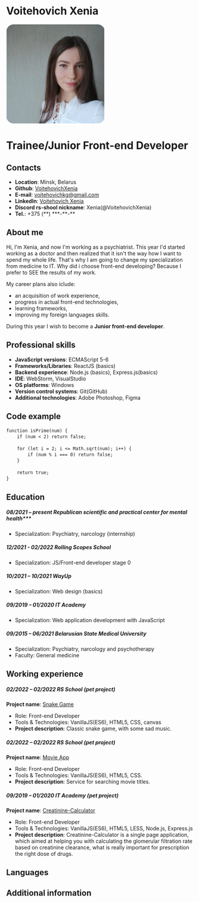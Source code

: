 # Voitehovich Xenia
![Photo](assets/img/photo.jpg)

# Trainee/Junior Front-end Developer

## Contacts
- **Location**: Minsk, Belarus
- **Github**: [VoitehovichXenia](https://github.com/VoitehovichXenia)
- **E-mail**: voitehovichkg@gmail.com
- **LinkedIn**: [Voitehovich Xenia](https://www.linkedin.com/in/xenia-voitehovich-12a48a1a0/)
- **Discord rs-shool nickname**: Xenia\(@VoitehovichXenia\)
- **Tel.**: +375 (\*\*) \*\*\*-\*\*-\*\*

## About me
Hi, I'm Xenia, and now I'm working as a psychiatrist. This year I'd started working as a doctor and then realized that it isn't the way how I want to spend my whole life. That's why I am going to change my specialization from medicine to IT. Why did i choose front-end developing? Because I prefer to SEE the results of my work.

My career plans also iclude:
- an acquisition of work experience, 
- progress in actual front-end technologies,  
- learning frameworks, 
- improving my foreign languages skills.

During this year I wish to become a **Junior front-end developer**.

## Professional skills
- **JavaScript versions**: ECMAScript 5-6
- **Frameworks/Libraries**: ReactJS (basics)
- **Backend experience**: Node.js (basics), Express.js(basics)
- **IDE**: WebStorm, VisualStudio
- **OS platforms**: Windows
- **Version control systems**: Git(GitHub)
- **Additional technologies**: Adobe Photoshop, Figma

## Code example
```
function isPrime(num) {
    if (num < 2) return false;
  
    for (let i = 2; i <= Math.sqrt(num); i++) {
        if (num % i === 0) return false;
    }
  
    return true;
}
```

## Education
##### 08/2021 – present Republican scientific and practical center for mental health***
- Specialization: Psychiatry, narcology (internship)

##### 12/2021 - 02/2022 Rolling Scopes School
- Specialization: JS/Front-end developer stage 0

##### 10/2021 – 10/2021 WayUp
- Specialization: Web design (basics)

##### 09/2019 – 01/2020 IT Academy
- Specialization: Web application development with JavaScript

##### 09/2015 – 06/2021 Belarusian State Medical University
- Specialization: Psychiatry, narcology and psychotherapy
- Faculty: General medicine

## Working experience
##### 02/2022 – 02/2022 RS School (pet project)
**Project name**: [Snake Game](https://rolling-scopes-school.github.io/voitehovichxenia-JSFEPRESCHOOL/random-game/)
- Role: Front-end Developer
- Tools & Technologies: VanillaJS(ES6), HTML5, CSS, canvas
- **Project description**: Classic snake game, with some sad music.

##### 02/2022 – 02/2022 RS School (pet project)
**Project name**: [Movie App](https://rolling-scopes-school.github.io/voitehovichxenia-JSFEPRESCHOOL/movie-app/)
- Role: Front-end Developer
- Tools & Technologies: VanillaJS(ES6), HTML5, CSS.
- **Project description**: Service for searching movie titles.

##### 09/2019 – 01/2020 IT Academy (pet project)
**Project name**: [Creatinine-Calculator](https://github.com/VoitehovichXenia/Creatinine-Calculator)
- Role: Front-end Developer
- Tools & Technologies: VanillaJS(ES6), HTML5, LESS, Node.js, Express.js
- **Project description**: Creatinine-Calculator is a single page application, which aimed at helping you with calculating the glomerular filtration rate based on creatinine clearance, what is really important for prescription the right dose of drugs.

## Languages

## Additional information
